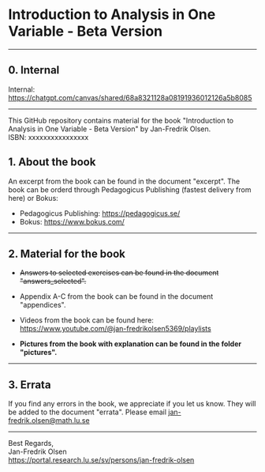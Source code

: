 # Introduction to Analysis in One Variable - Beta Version
------------------------
## 0. Internal
Internal: https://chatgpt.com/canvas/shared/68a8321128a08191936012126a5b8085

------------------------
This GitHub repository contains material for the book "Introduction to Analysis in One Variable - Beta Version" by Jan-Fredrik Olsen. <br>
ISBN: xxxxxxxxxxxxxxxx

## 1. About the book
An excerpt from the book can be found in the document "excerpt". The book can be orderd through Pedagogicus Publishing (fastest delivery from here) or Bokus: 
* Pedagogicus Publishing: https://pedagogicus.se/
* Bokus: https://www.bokus.com/

------------------------
## 2. Material for the book
* ~~Answers to selected exercises can be found in the document "answers_selected".~~
* Appendix A-C from the book can be found in the document "appendices".
* Videos from the book can be found here: https://www.youtube.com/@jan-fredrikolsen5369/playlists

* **Pictures from the book with explanation can be found in the folder "pictures".**
------------------------
## 3. Errata
If you find any errors in the book, we appreciate if you let us know. They will be added to the document "errata". Please email jan-fredrik.olsen@math.lu.se

------------------------

Best Regards, <br>
Jan-Fredrik Olsen <br>
https://portal.research.lu.se/sv/persons/jan-fredrik-olsen









